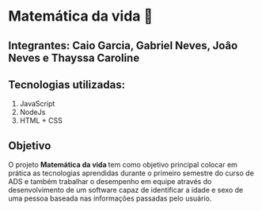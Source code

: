  
<h1> Matemática da vida 🗿</h1>
<h2> Integrantes: Caio Garcia, Gabriel Neves, Joâo Neves e Thayssa Caroline</h2>

<h2> Tecnologias utilizadas: </h2>
<ol>
    <li> JavaScript</li> 
    <li> NodeJs</li> 
    <li> HTML + CSS</li> 
</ol>

<h2>Objetivo </h2>
O projeto <strong>Matemática da vida </strong> tem como objetivo principal colocar em prática as tecnologias aprendidas durante o primeiro semestre do curso de ADS e também trabalhar o desempenho em equipe através do desenvolvimento de um software capaz de identificar a idade e sexo de uma pessoa baseada nas informações passadas pelo usuário.